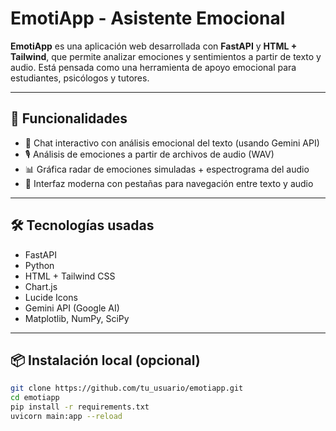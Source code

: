 # EmotiApp - Asistente Emocional

**EmotiApp** es una aplicación web desarrollada con **FastAPI** y **HTML + Tailwind**, que permite analizar emociones y sentimientos a partir de texto y audio. Está pensada como una herramienta de apoyo emocional para estudiantes, psicólogos y tutores.

---

## 🚀 Funcionalidades

- 🤖 Chat interactivo con análisis emocional del texto (usando Gemini API)
- 🎙️ Análisis de emociones a partir de archivos de audio (WAV)
- 📊 Gráfica radar de emociones simuladas + espectrograma del audio
- 💬 Interfaz moderna con pestañas para navegación entre texto y audio

---

## 🛠️ Tecnologías usadas

- FastAPI
- Python
- HTML + Tailwind CSS
- Chart.js
- Lucide Icons
- Gemini API (Google AI)
- Matplotlib, NumPy, SciPy

---

## 📦 Instalación local (opcional)

```bash
git clone https://github.com/tu_usuario/emotiapp.git
cd emotiapp
pip install -r requirements.txt
uvicorn main:app --reload
